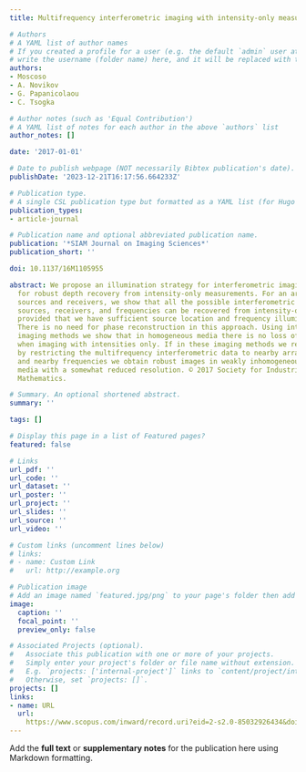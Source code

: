 ```yaml
---
title: Multifrequency interferometric imaging with intensity-only measurements

# Authors
# A YAML list of author names
# If you created a profile for a user (e.g. the default `admin` user at `content/authors/admin/`), 
# write the username (folder name) here, and it will be replaced with their full name and linked to their profile.
authors:
- Moscoso
- A. Novikov
- G. Papanicolaou
- C. Tsogka

# Author notes (such as 'Equal Contribution')
# A YAML list of notes for each author in the above `authors` list
author_notes: []

date: '2017-01-01'

# Date to publish webpage (NOT necessarily Bibtex publication's date).
publishDate: '2023-12-21T16:17:56.664233Z'

# Publication type.
# A single CSL publication type but formatted as a YAML list (for Hugo requirements).
publication_types:
- article-journal

# Publication name and optional abbreviated publication name.
publication: '*SIAM Journal on Imaging Sciences*'
publication_short: ''

doi: 10.1137/16M1105955

abstract: We propose an illumination strategy for interferometric imaging that allows
  for robust depth recovery from intensity-only measurements. For an array with colocated
  sources and receivers, we show that all the possible interferometric data for multiple
  sources, receivers, and frequencies can be recovered from intensity-only measurements
  provided that we have sufficient source location and frequency illumination diversity.
  There is no need for phase reconstruction in this approach. Using interferometric
  imaging methods we show that in homogeneous media there is no loss of resolution
  when imaging with intensities only. If in these imaging methods we reduce incoherence
  by restricting the multifrequency interferometric data to nearby array elements
  and nearby frequencies we obtain robust images in weakly inhomogeneous background
  media with a somewhat reduced resolution. © 2017 Society for Industrial and Applied
  Mathematics.

# Summary. An optional shortened abstract.
summary: ''

tags: []

# Display this page in a list of Featured pages?
featured: false

# Links
url_pdf: ''
url_code: ''
url_dataset: ''
url_poster: ''
url_project: ''
url_slides: ''
url_source: ''
url_video: ''

# Custom links (uncomment lines below)
# links:
# - name: Custom Link
#   url: http://example.org

# Publication image
# Add an image named `featured.jpg/png` to your page's folder then add a caption below.
image:
  caption: ''
  focal_point: ''
  preview_only: false

# Associated Projects (optional).
#   Associate this publication with one or more of your projects.
#   Simply enter your project's folder or file name without extension.
#   E.g. `projects: ['internal-project']` links to `content/project/internal-project/index.md`.
#   Otherwise, set `projects: []`.
projects: []
links:
- name: URL
  url: 
    https://www.scopus.com/inward/record.uri?eid=2-s2.0-85032926434&doi=10.1137%2f16M1105955&partnerID=40&md5=f8b5cdd015eafcac4b18a7c72a836c00
---
```


Add the **full text** or **supplementary notes** for the publication here using Markdown formatting.
